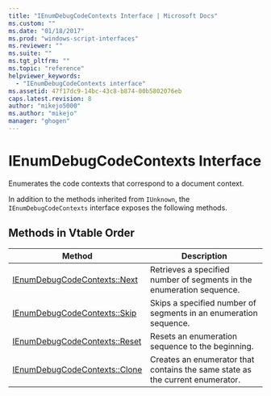```yaml
---
title: "IEnumDebugCodeContexts Interface | Microsoft Docs"
ms.custom: ""
ms.date: "01/18/2017"
ms.prod: "windows-script-interfaces"
ms.reviewer: ""
ms.suite: ""
ms.tgt_pltfrm: ""
ms.topic: "reference"
helpviewer_keywords: 
  - "IEnumDebugCodeContexts interface"
ms.assetid: 47f17dc9-14bc-43c8-b874-00b5802076eb
caps.latest.revision: 8
author: "mikejo5000"
ms.author: "mikejo"
manager: "ghogen"
---
```

# IEnumDebugCodeContexts Interface
Enumerates the code contexts that correspond to a document context.  
  
 In addition to the methods inherited from `IUnknown`, the `IEnumDebugCodeContexts` interface exposes the following methods.  
  
## Methods in Vtable Order  
  
|Method|Description|  
|------------|-----------------|  
|[IEnumDebugCodeContexts::Next](../../winscript/reference/ienumdebugcodecontexts-next.md)|Retrieves a specified number of segments in the enumeration sequence.|  
|[IEnumDebugCodeContexts::Skip](../../winscript/reference/ienumdebugcodecontexts-skip.md)|Skips a specified number of segments in an enumeration sequence.|  
|[IEnumDebugCodeContexts::Reset](../../winscript/reference/ienumdebugcodecontexts-reset.md)|Resets an enumeration sequence to the beginning.|  
|[IEnumDebugCodeContexts::Clone](../../winscript/reference/ienumdebugcodecontexts-clone.md)|Creates an enumerator that contains the same state as the current enumerator.|